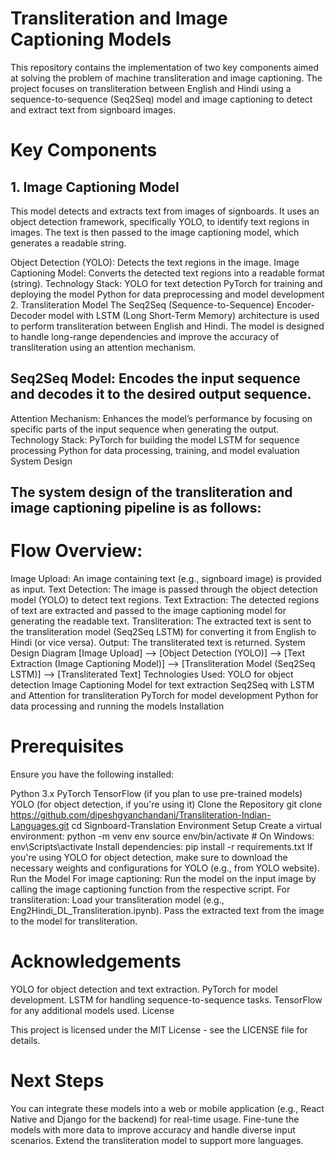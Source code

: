 # Transliteration and Image Captioning Models

This repository contains the implementation of two key components aimed at solving the problem of machine transliteration and image captioning. The project focuses on transliteration between English and Hindi using a sequence-to-sequence (Seq2Seq) model and image captioning to detect and extract text from signboard images.

# Key Components

## 1. Image Captioning Model
This model detects and extracts text from images of signboards. It uses an object detection framework, specifically YOLO, to identify text regions in images. The text is then passed to the image captioning model, which generates a readable string.

Object Detection (YOLO): Detects the text regions in the image.
Image Captioning Model: Converts the detected text regions into a readable format (string).
Technology Stack:
YOLO for text detection
PyTorch for training and deploying the model
Python for data preprocessing and model development
2. Transliteration Model
The Seq2Seq (Sequence-to-Sequence) Encoder-Decoder model with LSTM (Long Short-Term Memory) architecture is used to perform transliteration between English and Hindi. The model is designed to handle long-range dependencies and improve the accuracy of transliteration using an attention mechanism.

## Seq2Seq Model: Encodes the input sequence and decodes it to the desired output sequence.
Attention Mechanism: Enhances the model’s performance by focusing on specific parts of the input sequence when generating the output.
Technology Stack:
PyTorch for building the model
LSTM for sequence processing
Python for data processing, training, and model evaluation
System Design

## The system design of the transliteration and image captioning pipeline is as follows:

# Flow Overview:
Image Upload: An image containing text (e.g., signboard image) is provided as input.
Text Detection:
The image is passed through the object detection model (YOLO) to detect text regions.
Text Extraction:
The detected regions of text are extracted and passed to the image captioning model for generating the readable text.
Transliteration:
The extracted text is sent to the transliteration model (Seq2Seq LSTM) for converting it from English to Hindi (or vice versa).
Output: The transliterated text is returned.
System Design Diagram
[Image Upload] --> [Object Detection (YOLO)] --> [Text Extraction (Image Captioning Model)] --> [Transliteration Model (Seq2Seq LSTM)] --> [Transliterated Text]
Technologies Used:
YOLO for object detection
Image Captioning Model for text extraction
Seq2Seq with LSTM and Attention for transliteration
PyTorch for model development
Python for data processing and running the models
Installation

# Prerequisites
Ensure you have the following installed:

Python 3.x
PyTorch
TensorFlow (if you plan to use pre-trained models)
YOLO (for object detection, if you're using it)
Clone the Repository
git clone https://github.com/dipeshgyanchandani/Transliteration-Indian-Languages.git
cd Signboard-Translation
Environment Setup
Create a virtual environment:
python -m venv env
source env/bin/activate  # On Windows: env\Scripts\activate
Install dependencies:
pip install -r requirements.txt
If you're using YOLO for object detection, make sure to download the necessary weights and configurations for YOLO (e.g., from YOLO website).
Run the Model
For image captioning:
Run the model on the input image by calling the image captioning function from the respective script.
For transliteration:
Load your transliteration model (e.g., Eng2Hindi_DL_Transliteration.ipynb).
Pass the extracted text from the image to the model for transliteration.
# Acknowledgements

YOLO for object detection and text extraction.
PyTorch for model development.
LSTM for handling sequence-to-sequence tasks.
TensorFlow for any additional models used.
License

This project is licensed under the MIT License - see the LICENSE file for details.

# Next Steps

You can integrate these models into a web or mobile application (e.g., React Native and Django for the backend) for real-time usage.
Fine-tune the models with more data to improve accuracy and handle diverse input scenarios.
Extend the transliteration model to support more languages.
